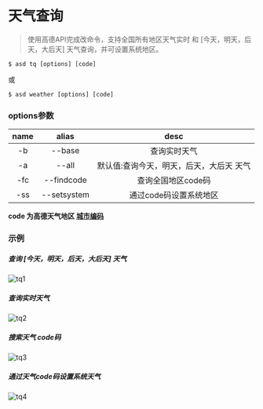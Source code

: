 # 天气查询

> 使用高德API完成改命令，支持全国所有地区天气实时 和 [今天，明天，后天，大后天] 天气查询，并可设置系统地区。

```shell
$ asd tq [options] [code]
```

或  

```shell
$ asd weather [options] [code]
```

### options参数

| name |       alias     |          desc       |
| :--: | :-------------: | :---------------------: |
|  -b  |    --base    |      查询实时天气  |
|  -a  |    --all    |   默认值:查询今天，明天，后天，大后天 天气  |
|  -fc  |    --findcode    |      查询全国地区code码  |
|  -ss  |    --setsystem    |     通过code码设置系统地区  |

__code 为高德天气地区 [城市编码](https://lbs.amap.com/api/webservice/download)__


### 示例

##### 查询 [今天，明天，后天，大后天] 天气
![tq1](/asd-command/tq1.gif)

##### 查询实时天气
![tq2](/asd-command/tq2.gif)

##### 搜索天气 code码
![tq3](/asd-command/tq3.gif)

##### 通过天气code码设置系统天气
![tq4](/asd-command/tq4.gif)
